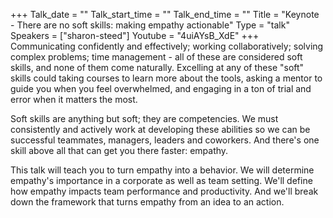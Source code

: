+++
Talk_date = ""
Talk_start_time = ""
Talk_end_time = ""
Title = "Keynote - There are no soft skills: making empathy actionable"
Type = "talk"
Speakers = ["sharon-steed"]
Youtube = "4uiAYsB_XdE"
+++
Communicating confidently and effectively; working collaboratively; solving complex problems; time management - all of these are considered soft skills, and none of them come naturally. Excelling at any of these "soft" skills could taking courses to learn more about the tools, asking a mentor to guide you when you feel overwhelmed, and engaging in a ton of trial and error when it matters the most.

Soft skills are anything but soft; they are competencies. We must consistently and actively work at developing these abilities so we can be successful teammates, managers, leaders and coworkers. And there's one skill above all that can get you there faster: empathy. 

This talk will teach you to turn empathy into a behavior. We will determine empathy's importance in a corporate as well as team setting. We'll define how empathy impacts team performance and productivity. And we'll break down the framework that turns empathy from an idea to an action.
